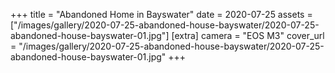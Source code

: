 +++
title = "Abandoned Home in Bayswater"
date = 2020-07-25
assets = ["/images/gallery/2020-07-25-abandoned-house-bayswater/2020-07-25-abandoned-house-bayswater-01.jpg"]
[extra]
camera = "EOS M3"
cover_url = "/images/gallery/2020-07-25-abandoned-house-bayswater/2020-07-25-abandoned-house-bayswater-01.jpg"
+++